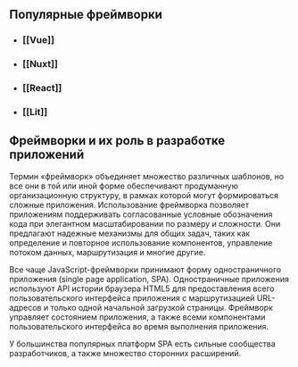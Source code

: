 ## Популярные фреймворки

- ### [[Vue]]
- ### [[Nuxt]]
- ### [[React]]
- ### [[Lit]]

## Фреймворки и их роль в разработке приложений

Термин «фреймворк» объединяет множество различных шаблонов, но все они в той или иной форме обеспечивают продуманную организационную структуру, в рамках которой могут формироваться сложные приложения. Использование фреймворка позволяет приложениям поддерживать согласованные условные обозначения кода при элегантном масштабировании по размеру и сложности. Они предлагают надежные механизмы для общих задач, таких как определение и повторное использование компонентов, управление потоком данных, маршрутизация и многие другие.

Все чаще JavaScript-фреймворки принимают форму одностраничного приложения (single page application, SPA). Одностраничные приложения используют API истории браузера HTML5 для предоставления всего пользовательского интерфейса приложения с маршрутизацией URL-адресов и только одной начальной загрузкой страницы. Фреймворк управляет состоянием приложения, а также всеми компонентами пользовательского интерфейса во время выполнения приложения.

У большинства популярных платформ SPA есть сильные сообщества разработчиков, а также множество сторонних расширений.